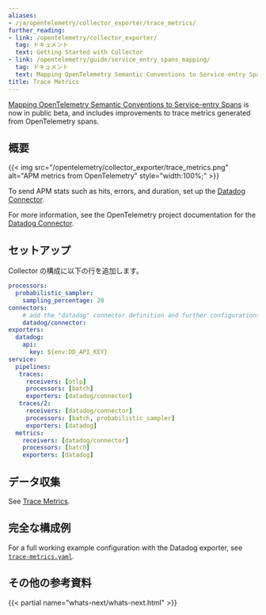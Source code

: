 ```yaml
---
aliases:
- /ja/opentelemetry/collector_exporter/trace_metrics/
further_reading:
- link: /opentelemetry/collector_exporter/
  tag: ドキュメント
  text: Getting Started with Collector
- link: /opentelemetry/guide/service_entry_spans_mapping/
  tag: ドキュメント
  text: Mapping OpenTelemetry Semantic Conventions to Service-entry Spans
title: Trace Metrics
---
```


<div class="alert alert-info">
<a href="/opentelemetry/guide/service_entry_spans_mapping/">Mapping OpenTelemetry Semantic Conventions to Service-entry Spans</a> is now in public beta, and includes improvements to trace metrics generated from OpenTelemetry spans.
</div>

## 概要

{{< img src="/opentelemetry/collector_exporter/trace_metrics.png" alt="APM metrics from OpenTelemetry" style="width:100%;" >}}

To send APM stats such as hits, errors, and duration, set up the [Datadog Connector][1].

For more information, see the OpenTelemetry project documentation for the [Datadog Connector][1].

## セットアップ

Collector の構成に以下の行を追加します。

```yaml
processors:
  probabilistic_sampler:
    sampling_percentage: 20
connectors:
    # add the "datadog" connector definition and further configurations
    datadog/connector:
exporters:
  datadog:
    api:
      key: ${env:DD_API_KEY}
service:
  pipelines:
   traces:
     receivers: [otlp]
     processors: [batch]
     exporters: [datadog/connector]
   traces/2:
     receivers: [datadog/connector]
     processors: [batch, probabilistic_sampler]
     exporters: [datadog]
  metrics:
    receivers: [datadog/connector]
    processors: [batch]
    exporters: [datadog]
```

## データ収集

See [Trace Metrics][2].

## 完全な構成例

For a full working example configuration with the Datadog exporter, see [`trace-metrics.yaml`][3].

## その他の参考資料

{{< partial name="whats-next/whats-next.html" >}}


[1]: https://github.com/open-telemetry/opentelemetry-collector-contrib/tree/main/connector/datadogconnector
[2]: /ja/tracing/metrics/metrics_namespace/
[3]: https://github.com/open-telemetry/opentelemetry-collector-contrib/blob/main/exporter/datadogexporter/examples/trace-metrics.yaml
